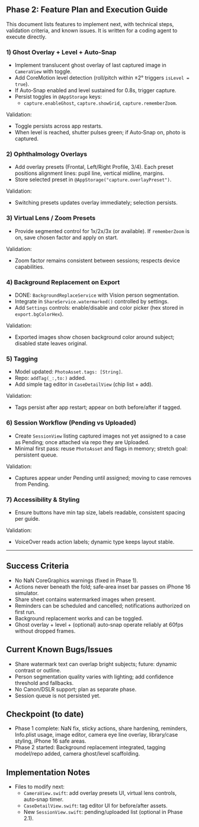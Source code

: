 ## Phase 2: Feature Plan and Execution Guide

This document lists features to implement next, with technical steps, validation criteria, and known issues. It is written for a coding agent to execute directly.

### 1) Ghost Overlay + Level + Auto‑Snap
- Implement translucent ghost overlay of last captured image in `CameraView` with toggle.
- Add CoreMotion level detection (roll/pitch within ±2° triggers `isLevel = true`).
- If Auto‑Snap enabled and level sustained for 0.8s, trigger capture.
- Persist toggles in `@AppStorage` keys:
  - `capture.enableGhost`, `capture.showGrid`, `capture.rememberZoom`.

Validation:
- Toggle persists across app restarts.
- When level is reached, shutter pulses green; if Auto‑Snap on, photo is captured.

### 2) Ophthalmology Overlays
- Add overlay presets (Frontal, Left/Right Profile, 3/4). Each preset positions alignment lines: pupil line, vertical midline, margins.
- Store selected preset in `@AppStorage("capture.overlayPreset")`.

Validation:
- Switching presets updates overlay immediately; selection persists.

### 3) Virtual Lens / Zoom Presets
- Provide segmented control for 1x/2x/3x (or available). If `rememberZoom` is on, save chosen factor and apply on start.

Validation:
- Zoom factor remains consistent between sessions; respects device capabilities.

### 4) Background Replacement on Export
- DONE: `BackgroundReplaceService` with Vision person segmentation.
- Integrate in `ShareService.watermarked()` controlled by settings.
- Add `Settings` controls: enable/disable and color picker (hex stored in `export.bgColorHex`).

Validation:
- Exported images show chosen background color around subject; disabled state leaves original.

### 5) Tagging
- Model updated: `PhotoAsset.tags: [String]`.
- Repo: `addTag(_:,to:)` added.
- Add simple tag editor in `CaseDetailView` (chip list + add).

Validation:
- Tags persist after app restart; appear on both before/after if tagged.

### 6) Session Workflow (Pending vs Uploaded)
- Create `SessionView` listing captured images not yet assigned to a case as Pending; once attached via repo they are Uploaded.
- Minimal first pass: reuse `PhotoAsset` and flags in memory; stretch goal: persistent queue.

Validation:
- Captures appear under Pending until assigned; moving to case removes from Pending.

### 7) Accessibility & Styling
- Ensure buttons have min tap size, labels readable, consistent spacing per guide.

Validation:
- VoiceOver reads action labels; dynamic type keeps layout stable.

---

## Success Criteria
- No NaN CoreGraphics warnings (fixed in Phase 1).
- Actions never beneath the fold; safe‑area inset bar passes on iPhone 16 simulator.
- Share sheet contains watermarked images when present.
- Reminders can be scheduled and cancelled; notifications authorized on first run.
- Background replacement works and can be toggled.
- Ghost overlay + level + (optional) auto‑snap operate reliably at 60fps without dropped frames.

## Current Known Bugs/Issues
- Share watermark text can overlap bright subjects; future: dynamic contrast or outline.
- Person segmentation quality varies with lighting; add confidence threshold and fallbacks.
- No Canon/DSLR support; plan as separate phase.
- Session queue is not persisted yet.

## Checkpoint (to date)
- Phase 1 complete: NaN fix, sticky actions, share hardening, reminders, Info.plist usage, image editor, camera eye line overlay, library/case styling, iPhone 16 safe areas.
- Phase 2 started: Background replacement integrated, tagging model/repo added, camera ghost/level scaffolding.

## Implementation Notes
- Files to modify next:
  - `CameraView.swift`: add overlay presets UI, virtual lens controls, auto‑snap timer.
  - `CaseDetailView.swift`: tag editor UI for before/after assets.
  - New `SessionView.swift`: pending/uploaded list (optional in Phase 2.1).


